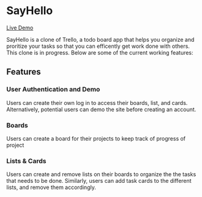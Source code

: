 # SayHello

[Live Demo](https://sayhello-aa.herokuapp.com/#/)

SayHello is a clone of Trello, a todo board app that helps you organize and proritize your tasks so that you can efficently get work done with others. This clone is in progress. Below are some of the current working features: 

## Features
### User Authentication and Demo
Users can create their own log in to access their boards, list, and cards. Alternatively, potential users can demo the site before creating an account. 

### Boards
Users can create a board for their projects to keep track of progress of project

### Lists & Cards
Users can create and remove lists on their boards to organize the the tasks that needs to be done. 
Similarly, users can add task cards to the different lists, and remove them accordingly. 
